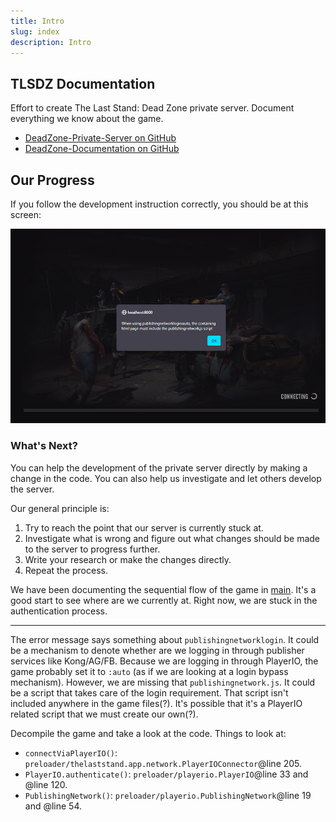 ```yaml
---
title: Intro
slug: index
description: Intro
---
```


## TLSDZ Documentation

Effort to create The Last Stand: Dead Zone private server. Document everything we know about the game.

- [DeadZone-Private-Server on GitHub](https://github.com/SulivanM/DeadZone-Private-Server)
- [DeadZone-Documentation on GitHub](https://github.com/glennhenry/DeadZone-Documentation)

## Our Progress

If you follow the development instruction correctly, you should be at this screen:

![Last progress](../../assets/progress.png)

### What's Next?

You can help the development of the private server directly by making a change in the code. You can also help us investigate and let others develop the server.

Our general principle is:

1. Try to reach the point that our server is currently stuck at.
2. Investigate what is wrong and figure out what changes should be made to the server to progress further.
3. Write your research or make the changes directly.
4. Repeat the process.

We have been documenting the sequential flow of the game in [main](/main). It's a good start to see where are we currently at. Right now, we are stuck in the authentication process.

---

The error message says something about `publishingnetworklogin`. It could be a mechanism to denote whether are we logging in through publisher services like Kong/AG/FB. Because we are logging in through PlayerIO, the game probably set it to `:auto` (as if we are looking at a login bypass mechanism). However, we are missing that `publishingnetwork.js`. It could be a script that takes care of the login requirement. That script isn't included anywhere in the game files(?). It's possible that it's a PlayerIO related script that we must create our own(?).

Decompile the game and take a look at the code. Things to look at:

- `connectViaPlayerIO()`: `preloader/thelaststand.app.network.PlayerIOConnector`@line 205.
- `PlayerIO.authenticate()`: `preloader/playerio.PlayerIO`@line 33 and @line 120.
- `PublishingNetwork()`: `preloader/playerio.PublishingNetwork`@line 19 and @line 54.
